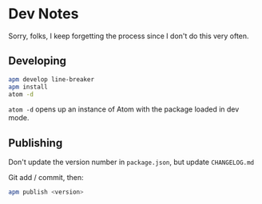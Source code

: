# Dev Notes

Sorry, folks, I keep forgetting the process since I don't do this very often.

## Developing

```bash
apm develop line-breaker
apm install
atom -d
```

`atom -d` opens up an instance of Atom with the package loaded in dev mode.

## Publishing

Don't update the version number in `package.json`, but update `CHANGELOG.md`

Git add / commit, then:

```bash
apm publish <version>
```
